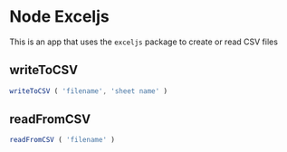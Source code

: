 # Node Exceljs
This is an app that uses the `exceljs` package to create or read CSV files

## writeToCSV
```javascript
writeToCSV ( 'filename', 'sheet name' )
```

## readFromCSV
```javascript
readFromCSV ( 'filename' )
```

